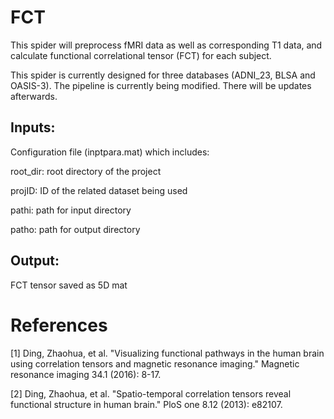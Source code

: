 # FCT

This spider will preprocess fMRI data as well as corresponding T1 data, and calculate functional correlational tensor (FCT) for each subject.

This spider is currently designed for three databases (ADNI_23, BLSA and OASIS-3). The pipeline is currently being modified. There will be updates afterwards.

## Inputs: 

Configuration file (inptpara.mat) which includes: 

root_dir: root directory of the project

projID: ID of the related dataset being used

pathi: path for input directory

patho: path for output directory

## Output:

FCT tensor saved as 5D mat

# References

[1] Ding, Zhaohua, et al. "Visualizing functional pathways in the human brain using correlation tensors and magnetic resonance imaging." Magnetic resonance imaging 34.1 (2016): 8-17.

[2] Ding, Zhaohua, et al. "Spatio-temporal correlation tensors reveal functional structure in human brain." PloS one 8.12 (2013): e82107.
